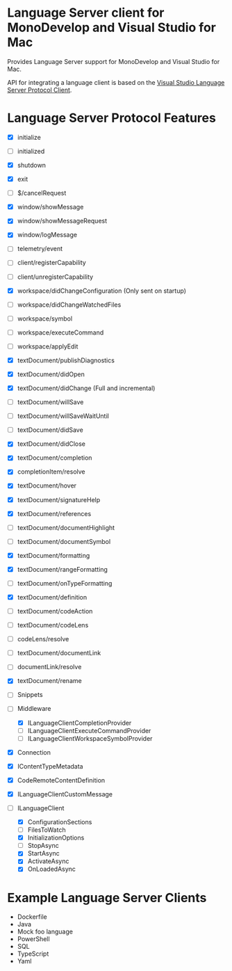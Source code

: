 # Language Server client for MonoDevelop and Visual Studio for Mac

Provides Language Server support for MonoDevelop and Visual Studio for Mac.

API for integrating a language client is based on the [Visual Studio Language Server Protocol Client](https://docs.microsoft.com/en-us/visualstudio/extensibility/adding-an-lsp-extension).

# Language Server Protocol Features

 - [x] initialize
 - [ ] initialized
 - [x] shutdown
 - [x] exit
 - [ ] $/cancelRequest
 - [x] window/showMessage
 - [x] window/showMessageRequest
 - [x] window/logMessage
 - [ ] telemetry/event
 - [ ] client/registerCapability
 - [ ] client/unregisterCapability
 - [x] workspace/didChangeConfiguration (Only sent on startup)
 - [ ] workspace/didChangeWatchedFiles
 - [ ] workspace/symbol
 - [ ] workspace/executeCommand
 - [ ] workspace/applyEdit
 - [x] textDocument/publishDiagnostics
 - [x] textDocument/didOpen
 - [x] textDocument/didChange (Full and incremental)
 - [ ] textDocument/willSave
 - [ ] textDocument/willSaveWaitUntil
 - [ ] textDocument/didSave
 - [x] textDocument/didClose
 - [x] textDocument/completion
 - [x] completionItem/resolve
 - [x] textDocument/hover
 - [x] textDocument/signatureHelp
 - [x] textDocument/references
 - [ ] textDocument/documentHighlight
 - [ ] textDocument/documentSymbol
 - [x] textDocument/formatting
 - [x] textDocument/rangeFormatting
 - [ ] textDocument/onTypeFormatting
 - [x] textDocument/definition
 - [ ] textDocument/codeAction
 - [ ] textDocument/codeLens
 - [ ] codeLens/resolve
 - [ ] textDocument/documentLink
 - [ ] documentLink/resolve
 - [x] textDocument/rename
 
 - [ ] Snippets

 - [ ] Middleware
   - [x] ILanguageClientCompletionProvider
   - [ ] ILanguageClientExecuteCommandProvider
   - [ ] ILanguageClientWorkspaceSymbolProvider
 - [x] Connection
 - [x] IContentTypeMetadata
 - [x] CodeRemoteContentDefinition
 - [x] ILanguageClientCustomMessage
 - [ ] ILanguageClient
   - [x] ConfigurationSections
   - [ ] FilesToWatch
   - [x] InitializationOptions
   - [ ] StopAsync
   - [x] StartAsync
   - [x] ActivateAsync
   - [x] OnLoadedAsync

# Example Language Server Clients

 - Dockerfile
 - Java
 - Mock foo language
 - PowerShell
 - SQL
 - TypeScript
 - Yaml
 
